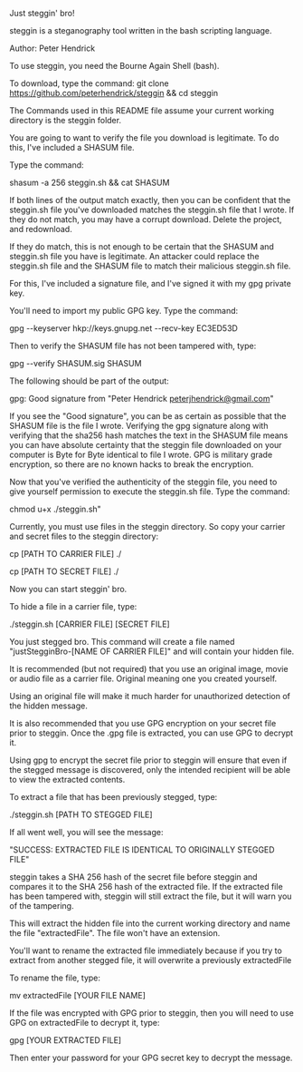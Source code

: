 Just steggin' bro!

steggin is a steganography tool written in the bash scripting language.

Author: Peter Hendrick

To use steggin, you need the Bourne Again Shell (bash).

To download, type the command:
git clone https://github.com/peterhendrick/steggin && cd steggin

The Commands used in this README file assume your current working directory is the steggin folder.

You are going to want to verify the file you download is legitimate. To do
this, I've included a SHASUM file.

Type the command:

shasum -a 256 steggin.sh && cat SHASUM

If both lines of the output match exactly, then you can be confident that the steggin.sh file you've
downloaded matches the steggin.sh file that I wrote. If they do not match, you may have a corrupt download.
Delete the project, and redownload.

If they do match, this is not enough to be certain that the SHASUM and steggin.sh file you have is legitimate.
An attacker could replace the steggin.sh file and the SHASUM file to match their malicious steggin.sh file.

For this, I've included a signature file, and I've signed it with my gpg private key.

You'll need to import my public GPG key. Type the command:

gpg --keyserver hkp://keys.gnupg.net --recv-key EC3ED53D

Then to verify the SHASUM file has not been tampered with, type:

gpg --verify SHASUM.sig SHASUM

The following should be part of the output:

gpg: Good signature from "Peter Hendrick <peterjhendrick@gmail.com>"

If you see the "Good signature", you can be as certain as possible that the SHASUM file is the file I wrote.
Verifying the gpg signature along with verifying that the sha256 hash matches the text in the SHASUM file means
you can have absolute certainty that the steggin file downloaded on your computer is Byte for Byte identical to
file I wrote. GPG is military grade encryption, so there are no known hacks to break the encryption.



Now that you've verified the authenticity of the steggin file, you need to give yourself permission to execute the steggin.sh file. Type the command:

chmod u+x ./steggin.sh"


Currently, you must use files in the steggin directory. So copy your carrier and secret files to the steggin directory:

cp [PATH TO CARRIER FILE] ./

cp [PATH TO SECRET FILE] ./

Now you can start steggin' bro.

To hide a file in a carrier file, type:

./steggin.sh [CARRIER FILE] [SECRET FILE]

You just stegged bro. This command will create a file named "justStegginBro-[NAME OF CARRIER FILE]" and will contain your hidden file.

It is recommended (but not required) that you use an original image, movie or audio file as a carrier file. Original meaning one you created yourself.

Using an original file will make it much harder for unauthorized detection of the hidden message.

It is also recommended that you use GPG encryption on your secret file prior to steggin. Once the .gpg file is extracted, you can use GPG to decrypt it.


Using gpg to encrypt the secret file prior to steggin will ensure that even if the stegged message is discovered,
only the intended recipient will be able to view the extracted contents.


To extract a file that has been previously stegged, type:

./steggin.sh [PATH TO STEGGED FILE]

If all went well, you will see the message:

"SUCCESS: EXTRACTED FILE IS IDENTICAL TO ORIGINALLY STEGGED FILE"

steggin takes a SHA 256 hash of the secret file before steggin and compares it to the SHA 256 hash of the extracted file. If the extracted file has been tampered with, steggin will still extract the file, but it will warn you of the tampering.

This will extract the hidden file into the current working directory and name the file "extractedFile". The file won't have an extension.

You'll want to rename the extracted file immediately because if you try to extract from another stegged file, it will overwrite a previously extractedFile

To rename the file, type:

mv extractedFile [YOUR FILE NAME]

If the file was encrypted with GPG prior to steggin, then you will need to use GPG on extractedFile to decrypt it, type:

gpg [YOUR EXTRACTED FILE]

Then enter your password for your GPG secret key to decrypt the message.
